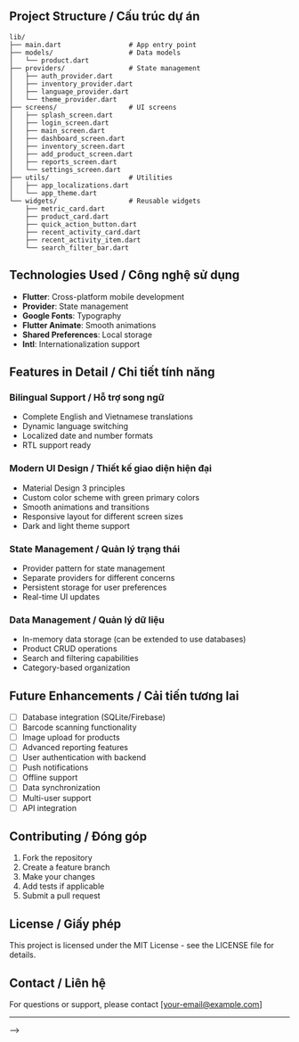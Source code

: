 <!-- # Quản Lý Kho / Inventory Management App

A modern Flutter inventory management application with bilingual support (English/Vietnamese).

Ứng dụng quản lý kho hàng hiện đại với hỗ trợ song ngữ (Tiếng Anh/Tiếng Việt).

## Features / Tính năng

### 🏠 Dashboard / Bảng điều khiển
- **Key Metrics / Chỉ số chính**: Total products, low stock alerts, out of stock items, total value
- **Quick Actions / Hành động nhanh**: Add products, scan barcode, view reports, export data
- **Recent Activity / Hoạt động gần đây**: Track recent inventory changes

### 📦 Inventory Management / Quản lý kho hàng
- **Product List / Danh sách sản phẩm**: View all products with search and filter options
- **Add Products / Thêm sản phẩm**: Create new products with detailed information
- **Edit Products / Chỉnh sửa sản phẩm**: Update product details
- **Delete Products / Xóa sản phẩm**: Remove products from inventory
- **Stock Tracking / Theo dõi kho**: Monitor quantity levels and low stock alerts

### 📊 Reports / Báo cáo
- **Summary Statistics / Thống kê tổng quan**: Overview of inventory metrics
- **Low Stock Reports / Báo cáo hàng sắp hết**: Identify products needing restocking
- **Export Options / Tùy chọn xuất dữ liệu**: Export data to CSV or PDF formats

### ⚙️ Settings / Cài đặt
- **Language Toggle / Chuyển đổi ngôn ngữ**: Switch between English and Vietnamese
- **Theme Selection / Chọn giao diện**: Light, Dark, or System theme
- **User Profile / Hồ sơ người dùng**: Manage user information
- **App Information / Thông tin ứng dụng**: Version details and help

## Screenshots / Hình ảnh

### Login Screen / Màn hình đăng nhập
- Modern login interface with language toggle
- Demo credentials provided for testing
- Responsive design with smooth animations

### Dashboard / Bảng điều khiển
- Key metrics cards with trend indicators
- Quick action buttons for common tasks
- Recent activity feed

### Inventory / Kho hàng
- Product grid/list view with search and filters
- Category-based filtering
- Sort by name, price, quantity, date
- Product cards with stock status indicators

## Getting Started / Bắt đầu

### Prerequisites / Yêu cầu hệ thống
- Flutter SDK (3.0.0 or higher)
- Dart SDK (3.0.0 or higher)
- Android Studio / VS Code
- Android device or emulator / iOS simulator

### Installation / Cài đặt

1. **Clone the repository / Sao chép repository**
   ```bash
   git clone <repository-url>
   cd quan_ly_kho
   ```

2. **Install dependencies / Cài đặt dependencies**
   ```bash
   flutter pub get
   ```

3. **Run the app / Chạy ứng dụng**
   ```bash
   flutter run
   ```

### Demo Credentials / Thông tin demo
<!-- - **Email**: admin@example.com
- **Password**: password123 -->

## Project Structure / Cấu trúc dự án

```
lib/
├── main.dart                 # App entry point
├── models/                   # Data models
│   └── product.dart
├── providers/                # State management
│   ├── auth_provider.dart
│   ├── inventory_provider.dart
│   ├── language_provider.dart
│   └── theme_provider.dart
├── screens/                  # UI screens
│   ├── splash_screen.dart
│   ├── login_screen.dart
│   ├── main_screen.dart
│   ├── dashboard_screen.dart
│   ├── inventory_screen.dart
│   ├── add_product_screen.dart
│   ├── reports_screen.dart
│   └── settings_screen.dart
├── utils/                    # Utilities
│   ├── app_localizations.dart
│   └── app_theme.dart
└── widgets/                  # Reusable widgets
    ├── metric_card.dart
    ├── product_card.dart
    ├── quick_action_button.dart
    ├── recent_activity_card.dart
    ├── recent_activity_item.dart
    └── search_filter_bar.dart
```

## Technologies Used / Công nghệ sử dụng

- **Flutter**: Cross-platform mobile development
- **Provider**: State management
- **Google Fonts**: Typography
- **Flutter Animate**: Smooth animations
- **Shared Preferences**: Local storage
- **Intl**: Internationalization support

## Features in Detail / Chi tiết tính năng

### Bilingual Support / Hỗ trợ song ngữ
- Complete English and Vietnamese translations
- Dynamic language switching
- Localized date and number formats
- RTL support ready

### Modern UI Design / Thiết kế giao diện hiện đại
- Material Design 3 principles
- Custom color scheme with green primary colors
- Smooth animations and transitions
- Responsive layout for different screen sizes
- Dark and light theme support

### State Management / Quản lý trạng thái
- Provider pattern for state management
- Separate providers for different concerns
- Persistent storage for user preferences
- Real-time UI updates

### Data Management / Quản lý dữ liệu
- In-memory data storage (can be extended to use databases)
- Product CRUD operations
- Search and filtering capabilities
- Category-based organization

## Future Enhancements / Cải tiến tương lai

- [ ] Database integration (SQLite/Firebase)
- [ ] Barcode scanning functionality
- [ ] Image upload for products
- [ ] Advanced reporting features
- [ ] User authentication with backend
- [ ] Push notifications
- [ ] Offline support
- [ ] Data synchronization
- [ ] Multi-user support
- [ ] API integration

## Contributing / Đóng góp

1. Fork the repository
2. Create a feature branch
3. Make your changes
4. Add tests if applicable
5. Submit a pull request

## License / Giấy phép

This project is licensed under the MIT License - see the LICENSE file for details.

## Contact / Liên hệ

For questions or support, please contact [your-email@example.com]

---

<!-- **Note / Lưu ý**: This is a demo application for learning purposes. For production use, additional security measures and backend integration would be required.

**Ghi chú**: Đây là ứng dụng demo cho mục đích học tập. Để sử dụng trong sản xuất, cần thêm các biện pháp bảo mật và tích hợp backend. -->
 -->
